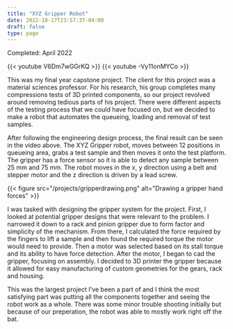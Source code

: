 ```yaml
---
title: "XYZ Gripper Robot"
date: 2022-10-17T23:57:37-04:00
draft: false
type: page
---
```

Completed: April 2022

{{< youtube V6Dm7wGGrKQ >}}
{{< youtube -Vy11onMYCo >}}

This was my final year capstone project. The client for this project was a material sciences professor. For his research, his group completes many compressions tests of 3D printed components, so our project revolved around removing tedious parts of his project. There were different aspects of the testing process that we could have focused on, but we decided to make a robot that automates the queueing, loading and removal of test samples.

After following the engineering design process, the final result can be seen in the video above. The XYZ Gripper robot, moves between 12 positions in queueing area, grabs a test sample and then moves it onto the test platform. The gripper has a force sensor so it is able to detect any sample between 25 mm and 75 mm. The robot moves in the x, y direction using a belt and stepper motor and the z direction is driven by a lead screw.

{{< figure src="/projects/gripperdrawing.png" alt="Drawing a gripper hand forces" >}}

I was tasked with designing the gripper system for the project. First, I looked at potential gripper designs that were relevant to the problem. I narrowed it down to a rack and pinion gripper due to form factor and simplicity of the mechanism. From there, I calculated the force required by the fingers to lift a sample and then found the required torque the motor would need to provide. Then a motor was selected based on its stall torque and its ability to have force detection. After the motor, I began to cad the gripper, focusing on assembly. I decided to 3D printer the gripper because it allowed for easy manufacturing of custom geometries for the gears, rack and housing.

This was the largest project I've been a part of and I think the most satisfying part was putting all the components together and seeing the robot work as a whole. There was some minor trouble shooting initially but because of our preperation, the robot was able to mostly work right off the bat. 